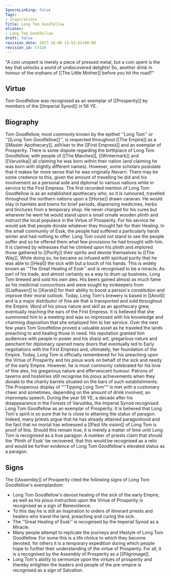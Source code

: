 ```yaml
---
IgnoreLinking: false
Tags:
- Inspirations
Title: Long Tom Goodfellow
aliases:
- Long_Tom_Goodfellow
draft: false
revision_date: 2017-10-06 13:53:52+00:00
revision_id: 57226
---
```


"A coin unspent is merely a piece of pressed metal, but a coin spent is the key that unlocks a world of undiscovered delights! So, another drink in honour of the orphans of [[The Little Mother]] before you hit the road?"
## Virtue
Tom Goodfellow was recognised as an exemplar of [[Prosperity]] by members of the [[Imperial Synod]] in 56 YE. 
## Biography
Tom Goodfellow, most commonly known by the epithet ''Long Tom'' or ''[[Long Tom Goodfellow]]'', is respected throughout [[The Empire]] as a [[Master Apothecary]], adViser to the [[First Empress]] and an exemplar of Prosperity.
There is some dispute regarding the birthplace of Long Tom Goodfellow, with people of [[The Marches]], [[Wintermark]] and [[Varushka]] all claiming he was born within their nation (and claiming he was born with slightly different names). However, some scholars postulate that it makes far more sense that he was originally Navarri. There may be some credence to this, given the amount of travelling he did and his involvement as a personal aide and diplomat to various nations while in service to the First Empress. 
The first recorded mention of Long Tom Goodfellow is as an established apothecary who, so it is rumoured, travelled throughout the northern nations upon a [[Horse]] drawn caravan. He would stay in hamlets and towns for brief periods, dispensing medicines, herbs and tinctures from a temporary shop. He never charged for his cures but wherever he went he would stand upon a small ornate wooden plinth and instruct the local populace in the Virtue of Prosperity. For his service he would ask that people donate whatever they thought fair for their Healing. 
In the small community of Essk, the people had suffered a particularly harsh winter and had nothing to offer. Long Tom could not stand to see the people suffer and so he offered them what few provisions he had brought with him. It is claimed by witnesses that he climbed upon his plinth and implored those gathered to [[Purify]] their spirits and devote themselves to [[The Way]]. While doing so, he became so infused with spiritual purity that he was able to [[Heal]] the sick with but a touch of his hands. This is widely known as ''The Great Healing of Essk'' and is recognised to be a miracle.
As part of his trade, and almost certainly as a way to drum up business, Long Tom brewed and sold his own ales. His beers gained almost as much fame as his medicinal concoctions and were sought by innkeepers from [[Liathaven]] to [[Karsk]] for their ability to boost a person's constitution and improve their moral outlook. Today, Long Tom's brewery is based in [[Anvil]] and is a major distributor of fine ale that is transported and sold throughout the Empire.
Word of his pious nature and skill as an apothecary grew, eventually reaching the ears of the First Empress. It is believed that she summoned him to a meeting and was so impressed with his knowledge and charming disposition that she employed him to her service. Over the next few years Tom Goodfellow proved a valuable asset as he traveled the lands preaching to and healing those in need. His reputation granted him audiences with people in power and his sharp wit, gregarious nature and penchant for diplomacy opened many doors that eventually led to Early negotiations with the First Empress and, ultimately, her foundation of the Empire. 
Today, Long Tom is officially remembered for his preaching upon the Virtue of Prosperity and his pious work on behalf of the sick and needy of the early Empire. However, he is most commonly celebrated for his love of fine ales, his gregarious nature and effervescent humour. Patrons of taverns and hostelries still recognise his pious achievements when they donate to the charity barrels situated on the bars of such establishments. The Prosperous display of “''Tipping Long Tom''" is met with a customary cheer and sometimes, depending on the amount of drink involved, an impromptu speech. 
During the year 56 YE, a decade after his disappearance in the Forests of Varushka, the Imperial Synod recognised Long Tom Goodfellow as an exemplar of Prosperity. 
It is believed that Long Tom's spirit is so pure that he is close to attaining the status of paragon. Indeed, many priests argue that he has already attained paragonhood and the fact that no mortal has witnessed a [[Past life vision]] of Long Tom is proof of this. Should this remain true, it is merely a matter of time until Long Tom is recognised as a true paragon. A number of priests claim that should the 'Plinth of Essk' be recovered, that this would be recognised as a relic and would be further evidence of Long Tom Goodfellow's elevated status as a paragon.
## Signs
The [[Assembly]] of Prosperity cited the following signs of Long Tom Goodfellow's exemplardom:
* Long Tom Goodfellow's devout healing of the sick of the early Empire, as well as his pious instruction upon the Virtue of Prosperity is recognised as a sign of Benevolence.
* To this day he is still an Inspiration to orders of itinerant priests and healers who travel the land, preaching and curing the sick.
* The ''Great Healing of Essk'' is recognised by the Imperial Synod as a Miracle.
* Many people attempt to replicate the journeys and lifestyle of Long Tom Goodfellow. For some this is a life choice to which they become devoted, for others it is a temporary expedition during which people hope to further their understanding of the virtue of Prosperity. For all, it is a recognised by the Assembly of Prosperity as a [[Pilgrimage]].
* Long Tom's ability to sermonize upon the virtues of prosperity and thereby enlighten the leaders and people of the pre-empire is recognised as a sign of Salvation.